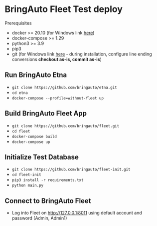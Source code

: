 
# BringAuto Fleet Test deploy

Prerequisites

- docker >= 20.10 (for Windows link [here](https://docs.docker.com/desktop/install/windows-install/))
- docker-compose >= 1.29
- python3 >= 3.9
- pip3
- git (for Windows link [here](https://git-scm.com/download/win) - during installation, configure line ending conversions **checkout as-is, commit as-is**)

## Run BringAuto Etna

- `git clone https://github.com/bringauto/etna.git`
- `cd etna`
- `docker-compose --profile=without-fleet up`

## Build BringAuto Fleet App

- `git clone https://github.com/bringauto/fleet.git`
- `cd fleet`
- `docker-compose build`
- `docker-compose up`

## Initialize Test Database

- `git clone https://github.com/bringauto/fleet-init.git`
- `cd fleet-init`
- `pip3 install -r requirements.txt`
- `python main.py`

## Connect to BringAuto Fleet
- Log into Fleet on http://127.0.0.1:8011 using default account and password (Admin, Admin1)
